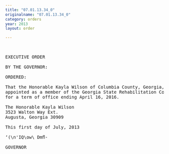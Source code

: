```yaml
---
title: "07.01.13.34_0"
originalname: "07.01.13.34_0"
category: orders
year: 2013
layout: order

---
```

<pre>
 

EXECUTIVE ORDER

BY THE GOVERNOR:

ORDERED:

That the Honorable Kayla Wilson of Columbia County, Georgia, is
appointed as a member of the Georgia State Rehabilitation Council,
for a term of office ending April 16, 2016.

The Honorable Kayla Wilson
3523 Walton Way Ext.
Augusta, Georgia 30909

This first day of July, 2013

‘(\n'IQ\ow\ Dmﬂ-

GOVERNOR

</pre>

